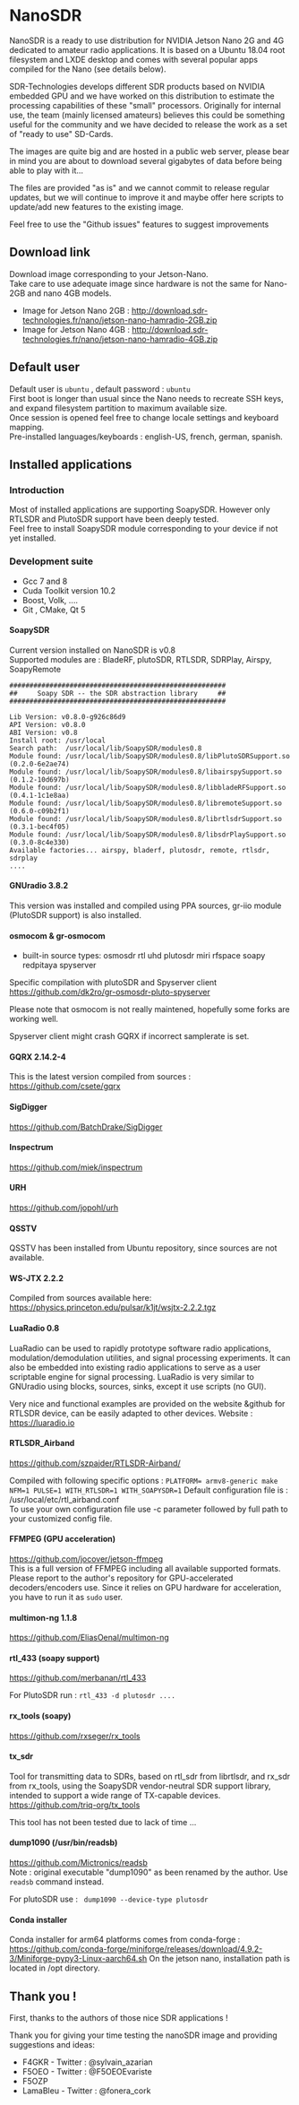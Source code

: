 # NanoSDR

NanoSDR is a ready to use distribution for NVIDIA Jetson Nano 2G and 4G dedicated to amateur radio applications.
It is based on a Ubuntu 18.04 root filesystem and LXDE desktop and comes with several popular apps compiled for the Nano (see details below).

SDR-Technologies develops different SDR products based on NVIDIA embedded GPU and we have worked on this distribution to estimate the processing capabilities of these  "small" processors. Originally for internal use, the team (mainly licensed amateurs) believes this could be something useful for the community and we have decided to release the work as a set of "ready to use" SD-Cards.

The images are quite big and are hosted in a public web server, please bear in mind you are about to download several gigabytes of data before being able to play with it...

The files are provided "as is" and we cannot commit to release regular updates, but we will continue to improve it and maybe offer here scripts to update/add new features to the existing image.

Feel free to use the "Github issues" features to suggest improvements 

## Download link

Download image corresponding to your Jetson-Nano.  
Take care to use adequate image since hardware is not the same for Nano-2GB and nano 4GB models.

* Image for Jetson Nano 2GB : http://download.sdr-technologies.fr/nano/jetson-nano-hamradio-2GB.zip
* Image for Jetson Nano 4GB : http://download.sdr-technologies.fr/nano/jetson-nano-hamradio-4GB.zip

## Default user
Default user is `ubuntu` , default password : `ubuntu`  
First boot is longer than usual since the Nano needs to recreate SSH keys, and expand filesystem partition to maximum available size.  
Once session is opened feel free to change locale settings and keyboard mapping.  
Pre-installed languages/keyboards : english-US, french, german, spanish.  

## Installed applications

### Introduction
Most of installed applications are supporting SoapySDR.
However only RTLSDR and PlutoSDR support have been deeply tested.  
Feel free to install SoapySDR module corresponding to your device if not yet installed.

### Development suite
* Gcc 7 and 8
* Cuda Toolkit version 10.2
* Boost, Volk, ....
* Git , CMake, Qt 5

#### SoapySDR
Current version installed on NanoSDR is v0.8  
Supported modules are : BladeRF, plutoSDR, RTLSDR, SDRPlay, Airspy, SoapyRemote

```
######################################################
##     Soapy SDR -- the SDR abstraction library     ##
######################################################

Lib Version: v0.8.0-g926c86d9
API Version: v0.8.0
ABI Version: v0.8
Install root: /usr/local
Search path:  /usr/local/lib/SoapySDR/modules0.8
Module found: /usr/local/lib/SoapySDR/modules0.8/libPlutoSDRSupport.so (0.2.0-6e2ae74)
Module found: /usr/local/lib/SoapySDR/modules0.8/libairspySupport.so   (0.1.2-10d697b)
Module found: /usr/local/lib/SoapySDR/modules0.8/libbladeRFSupport.so  (0.4.1-1c1e8aa)
Module found: /usr/local/lib/SoapySDR/modules0.8/libremoteSupport.so   (0.6.0-c09b2f1)
Module found: /usr/local/lib/SoapySDR/modules0.8/librtlsdrSupport.so   (0.3.1-bec4f05)
Module found: /usr/local/lib/SoapySDR/modules0.8/libsdrPlaySupport.so  (0.3.0-8c4e330)
Available factories... airspy, bladerf, plutosdr, remote, rtlsdr, sdrplay
....
```

#### GNUradio 3.8.2
This version was installed and compiled using PPA sources, gr-iio module (PlutoSDR support) is also installed.  

#### osmocom & gr-osmocom 
- built-in source types: osmosdr rtl uhd plutosdr miri rfspace soapy redpitaya spyserver    

Specific compilation with plutoSDR and Spyserver client  
https://github.com/dk2ro/gr-osmosdr-pluto-spyserver

Please note that osmocom is not really maintened, hopefully some forks are working well.  

Spyserver client might crash GQRX if incorrect samplerate is set.  

#### GQRX 2.14.2-4
This is the latest version compiled from sources : https://github.com/csete/gqrx
 
#### SigDigger
https://github.com/BatchDrake/SigDigger

#### Inspectrum
https://github.com/miek/inspectrum

#### URH
https://github.com/jopohl/urh

#### QSSTV  
QSSTV has been installed from Ubuntu repository, since sources are not available.

#### WS-JTX 2.2.2
Compiled from sources available here: https://physics.princeton.edu/pulsar/k1jt/wsjtx-2.2.2.tgz

#### LuaRadio 0.8
LuaRadio can be used to rapidly prototype software radio applications, modulation/demodulation utilities, and signal processing experiments. It can also be embedded into existing radio applications to serve as a user scriptable engine for signal processing. LuaRadio is very similar to GNUradio using blocks, sources, sinks, except it use scripts (no GUI).  

Very nice and functional examples are provided on the website &github for RTLSDR device, can be easily adapted to other devices.
Website : https://luaradio.io  

#### RTLSDR_Airband
https://github.com/szpajder/RTLSDR-Airband/

Compiled with following specific options : `PLATFORM= armv8-generic make NFM=1 PULSE=1 WITH_RTLSDR=1 WITH_SOAPYSDR=1` 
Default configuration file is : /usr/local/etc/rtl_airband.conf  
To use your own configuration file use -c parameter followed by full path to your customized config file.  

#### FFMPEG (GPU acceleration)
https://github.com/jocover/jetson-ffmpeg  
This is a full version of FFMPEG including all available supported formats.
Please report to the author's repository for GPU-accelerated decoders/encoders use.
Since it relies on GPU hardware for acceleration, you have to run it as `sudo` user.

#### multimon-ng 1.1.8
https://github.com/EliasOenal/multimon-ng

#### rtl_433 (soapy support)
https://github.com/merbanan/rtl_433

For PlutoSDR run : `rtl_433 -d plutosdr ....`

#### rx_tools (soapy)
https://github.com/rxseger/rx_tools

#### tx_sdr
Tool for transmitting data to SDRs, based on rtl_sdr from librtlsdr, and rx_sdr from rx_tools, using the SoapySDR vendor-neutral SDR support library, intended to support a wide range of TX-capable devices.  
https://github.com/triq-org/tx_tools

This tool has not been tested due to lack of time ...  

#### dump1090 (/usr/bin/readsb)
https://github.com/Mictronics/readsb  
Note : original executable "dump1090" as been renamed by the author. Use `readsb` command instead.

For plutoSDR use :  ` dump1090 --device-type plutosdr`

#### Conda installer
Conda installer for arm64 platforms comes from conda-forge : https://github.com/conda-forge/miniforge/releases/download/4.9.2-3/Miniforge-pypy3-Linux-aarch64.sh
On the jetson nano, installation path is located in /opt directory.

## Thank you !  
First, thanks to the authors of those nice SDR applications !  

Thank you for giving your time testing the nanoSDR image and providing suggestions and ideas:
- F4GKR - Twitter : @sylvain_azarian
- F5OEO - Twitter : @F5OEOEvariste
- F5OZP 
- LamaBleu - Twitter : @fonera_cork


